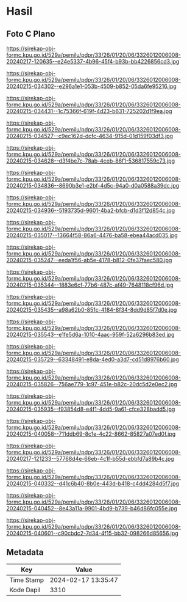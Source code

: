 # Hasil

## Foto C Plano

https://sirekap-obj-formc.kpu.go.id/529a/pemilu/pdpr/33/26/01/20/06/3326012006008-20240217-120635--e24e5337-4b96-45f4-b93b-bb4226856cd3.jpg

https://sirekap-obj-formc.kpu.go.id/529a/pemilu/pdpr/33/26/01/20/06/3326012006008-20240215-034302--e296a1e1-053b-4509-b852-05da6fe95216.jpg

https://sirekap-obj-formc.kpu.go.id/529a/pemilu/pdpr/33/26/01/20/06/3326012006008-20240215-034431--1c75366f-619f-4d23-b631-725202d1f9ea.jpg

https://sirekap-obj-formc.kpu.go.id/529a/pemilu/pdpr/33/26/01/20/06/3326012006008-20240215-034527--c9ec162d-dcfc-4634-915d-01d159f03df3.jpg

https://sirekap-obj-formc.kpu.go.id/529a/pemilu/pdpr/33/26/01/20/06/3326012006008-20240215-034628--d3f4be7c-78ab-4ceb-86f1-536817559c73.jpg

https://sirekap-obj-formc.kpu.go.id/529a/pemilu/pdpr/33/26/01/20/06/3326012006008-20240215-034836--8690b3e1-e2bf-4d5c-94a0-d0a0588a39dc.jpg

https://sirekap-obj-formc.kpu.go.id/529a/pemilu/pdpr/33/26/01/20/06/3326012006008-20240215-034936--5193735d-9601-4ba2-bfcb-d1d3f12d854c.jpg

https://sirekap-obj-formc.kpu.go.id/529a/pemilu/pdpr/33/26/01/20/06/3326012006008-20240215-035017--13664f58-86a6-4476-ba58-ebea44acd035.jpg

https://sirekap-obj-formc.kpu.go.id/529a/pemilu/pdpr/33/26/01/20/06/3326012006008-20240215-035247--eeda1f56-ab5e-4178-b812-0fe37faec580.jpg

https://sirekap-obj-formc.kpu.go.id/529a/pemilu/pdpr/33/26/01/20/06/3326012006008-20240215-035344--1883e6cf-77b6-487c-af49-7648118cf96d.jpg

https://sirekap-obj-formc.kpu.go.id/529a/pemilu/pdpr/33/26/01/20/06/3326012006008-20240215-035435--a98a62b0-851c-4184-8f34-8dd9d85f7d0e.jpg

https://sirekap-obj-formc.kpu.go.id/529a/pemilu/pdpr/33/26/01/20/06/3326012006008-20240215-035543--e1fe5d6a-1010-4aac-959f-52a6296b83ed.jpg

https://sirekap-obj-formc.kpu.go.id/529a/pemilu/pdpr/33/26/01/20/06/3326012006008-20240215-035729--63348491-e8da-4ed0-a3d7-cd51d8976b60.jpg

https://sirekap-obj-formc.kpu.go.id/529a/pemilu/pdpr/33/26/01/20/06/3326012006008-20240215-035826--756ae779-1c97-451e-b82c-20dc5d2e0ec2.jpg

https://sirekap-obj-formc.kpu.go.id/529a/pemilu/pdpr/33/26/01/20/06/3326012006008-20240215-035935--f93854d8-e4f1-4dd5-9a61-cfce328badd5.jpg

https://sirekap-obj-formc.kpu.go.id/529a/pemilu/pdpr/33/26/01/20/06/3326012006008-20240215-040058--711ddb69-8c1e-4c22-8662-85827a07ed0f.jpg

https://sirekap-obj-formc.kpu.go.id/529a/pemilu/pdpr/33/26/01/20/06/3326012006008-20240217-121233--57768d4e-66eb-4c1f-b55d-ebbfd7a89b4c.jpg

https://sirekap-obj-formc.kpu.go.id/529a/pemilu/pdpr/33/26/01/20/06/3326012006008-20240215-040332--d41c6b40-8b0e-443d-b418-c4dd4284d5f7.jpg

https://sirekap-obj-formc.kpu.go.id/529a/pemilu/pdpr/33/26/01/20/06/3326012006008-20240215-040452--8e43a11a-9901-4bd9-b739-b46d86fc055e.jpg

https://sirekap-obj-formc.kpu.go.id/529a/pemilu/pdpr/33/26/01/20/06/3326012006008-20240215-040601--c90cbdc2-7d34-4f15-bb32-098266d85656.jpg


## Metadata

| Key        | Value               |
| ---------- | ------------------- |
| Time Stamp | 2024-02-17 13:35:47 |
| Kode Dapil | 3310                |



